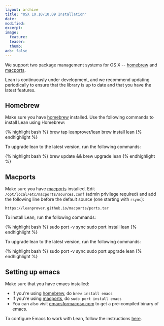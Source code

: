 ```yaml
---
layout: archive
title: "OSX 10.10/10.09 Installation"
date:
modified:
excerpt:
image:
  feature:
  teaser:
  thumb:
ads: false
---
```


We support two package management systems for OS X --
[homebrew](http://brew.sh) and [macports](https://www.macports.org).

Lean is continuously under development, and we recommend updating
periodically to ensure that the library is up to date and that you
have the latest features.

Homebrew
--------

Make sure you have [homebrew](http://brew.sh) installed.
Use the following commands to install Lean using Homebrew:

{% highlight bash %}
brew tap leanprover/lean
brew install lean
{% endhighlight %}

To upgrade lean to the latest version, run the following commands:

{% highlight bash %}
brew update && brew upgrade lean
{% endhighlight %}


Macports
--------

Make sure you have [macports](https://www.macports.org) installed.
Edit `/opt/local/etc/macports/sources.conf` (admin privilege required) and add the following line before the default source (one starting with `rsync`):

```
https://leanprover.github.io/macports/ports.tar
```

To install Lean, run the following commands:

{% highlight bash %}
sudo port -v sync
sudo port install lean
{% endhighlight %}

To upgrade lean to the latest version, run the following commands:

{% highlight bash %}
sudo port -v sync
sudo port upgrade lean
{% endhighlight %}


Setting up emacs
----------------

Make sure that you have emacs installed:

 - If you're using [homebrew](http://brew.sh), do `brew install emacs`
 - If you're using [macports](https://www.macports.org), do `sudo port install emacs`
 - You can also visit [emacsformacosx.com](http://emacsformacosx.com)
   to get a pre-compiled binary of emacs.

To configure Emacs to work with Lean, follow the instructions
[here](https://github.com/leanprover/lean/blob/master/src/emacs/README.md).
